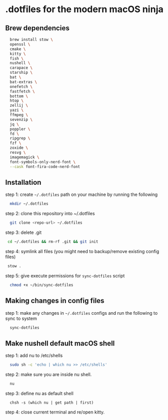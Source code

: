 # .dotfiles for the modern macOS ninja

## Brew dependencies

```bash
  brew install stow \
  openssl \
  cmake \
  kitty \
  fish \
  nushell \
  carapace \
  starship \
  bat \
  bat-extras \
  onefetch \
  fastfetch \
  bottom \
  htop \
  zellij \
  yazi \
  ffmpeg \
  sevenzip \
  jq \
  poppler \
  fd \
  ripgrep \
  fzf \
  zoxide \
  resvg \
  imagemagick \
  font-symbols-only-nerd-font \
  --cask font-fira-code-nerd-font

```

## Installation

step 1: create `~/.dotfiles` path on your machine by running the following

```bash
  mkdir ~/.dotfiles
```

step 2: clone this repository into ~/.dotfiles

```bash
  git clone <repo-url> ~/.dotfiles
```

step 3: delete .git

```bash
 cd ~/.dotfiles && rm-rf .git && git init
```

step 4: symlink all files (you might need to backup/remove existing config files)

```bash
 stow .
```

step 5: give execute permissions for `sync-dotfiles` script

```bash
  chmod +x ~/bin/sync-dotfiles
```

## Making changes in config files

step 1: make any changes in `~/.dotfiles` configs and run the following to sync to system

```bash
  sync-dotfiles
```

## Make nushell default macOS shell

step 1: add nu to /etc/shells

```bash
  sudo sh -c 'echo | which nu >> /etc/shells'
```

step 2: make sure you are inside nu shell.

```bash
  nu
```

step 3: define nu as default shell

```nushell
  chsh -s (which nu | get path | first)
```

step 4: close current terminal and re/open kitty.

